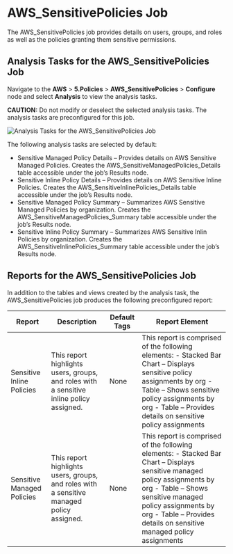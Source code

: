 # AWS_SensitivePolicies Job

The AWS_SensitivePolicies job provides details on users, groups, and roles as well as the policies
granting them sensitive permissions.

## Analysis Tasks for the AWS_SensitivePolicies Job

Navigate to the **AWS** > **5.Policies** > **AWS_SensitivePolicies** > **Configure** node and select
**Analysis** to view the analysis tasks.

**CAUTION:** Do not modify or deselect the selected analysis tasks. The analysis tasks are
preconfigured for this job.

![Analysis Tasks for the AWS_SensitivePolicies Job](/img/product_docs/accessanalyzer/11.6/solutions/aws/policies/sensitivepoliciesanalysis.webp)

The following analysis tasks are selected by default:

- Sensitive Managed Policy Details – Provides details on AWS Sensitive Managed Policies. Creates the
  AWS_SensitiveManagedPolicies_Details table accessible under the job’s Results node.
- Sensitive Inline Policy Details – Provides details on AWS Sensitive Inline Policies. Creates the
  AWS_SensitiveInlinePolicies_Details table accessible under the job’s Results node.
- Sensitive Managed Policy Summary – Summarizes AWS Sensitive Managed Policies by organization.
  Creates the AWS_SensitiveManagedPolicies_Summary table accessible under the job’s Results node.
- Sensitive Inline Policy Summary – Summarizes AWS Sensitive Inlin Policies by organization. Creates
  the AWS_SensitiveInlinePolicies_Summary table accessible under the job’s Results node.

## Reports for the AWS_SensitivePolicies Job

In addition to the tables and views created by the analysis task, the AWS_SensitivePolicies job
produces the following preconfigured report:

| Report                     | Description                                                                               | Default Tags | Report Element                                                                                                                                                                                                                                                |
| -------------------------- | ----------------------------------------------------------------------------------------- | ------------ | ------------------------------------------------------------------------------------------------------------------------------------------------------------------------------------------------------------------------------------------------------------- |
| Sensitive Inline Policies  | This report highlights users, groups, and roles with a sensitive inline policy assigned.  | None         | This report is comprised of the following elements: - Stacked Bar Chart – Displays sensitive policy assignments by org - Table – Shows sensitive policy assignments by org - Table – Provides details on sensitive policy assignments                         |
| Sensitive Managed Policies | This report highlights users, groups, and roles with a sensitive managed policy assigned. | None         | This report is comprised of the following elements: - Stacked Bar Chart – Displays sensitive managed policy assignments by org - Table – Shows sensitive managed policy assignments by org - Table – Provides details on sensitive managed policy assignments |
